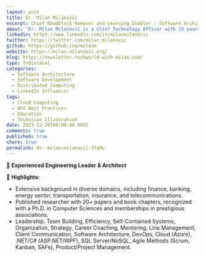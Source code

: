 ```yaml
---
layout: post
title: Dr. Milan Milanović
excerpt: Chief Roadblock Remover and Learning Enabler - Software Architect - High-Performance & Career Coach - Author - Speaker - Building great products, building great teams!&newline;&newline;Talks about &hash;coaching, &hash;leadership, &hash;technology, &hash;softwareengineering, and &hash;softwarearchitecture
about: "Dr. Milan Milanović is a Chief Technology Officer with 20 years of professional experience in different domains, including the finance industry, energy sector, insurance, and telco. He is a blend of an academic and an industry guy. He has numerous scientific publications in international conferences and journals. &newline;"
linkedin: https://www.linkedin.com/in/milanmilanovic
twitter: https://twitter.com/milan_milanovic
github: https://github.com/milanm
website: https://milan.milanovic.org/
blog: https://newsletter.techworld-with-milan.com/
type: Individual
categories:
  - Software Architecture
  - Software Development
  - Distributed Computing
  - LinkedIn Influencer
tags:
  - Cloud Computing
  - API Best Practices
  - Education
  - Technical Illustration
date: 2023-12-26T00:00:00.000Z
comments: true
published: true
share: true
permalink: dr.-milan-milanović-37q9u
---
```

🚀 **Experienced Engineering Leader & Architect**

🎯 **Highlights:**
- Extensive background in diverse domains, including finance, banking, energy sector, transportation, insurance, and telecommunications.
- Published researcher with 20+ papers and book chapters, recognized with a Ph.D. in Computer Sciences and memberships in prestigious associations.
- Leadership, Team Building, Efficiency, Self-Contained Systems, Organization, Strategy, Career Coaching, Mentoring, Line Management, Client Communication, Software Architecture, DevOps, Cloud (Azure), .NET/C# (ASP.NET/WPF), SQL Server/NoSQL, Agile Methods (Scrum, Kanban, SAFe), Product/Project Management.


